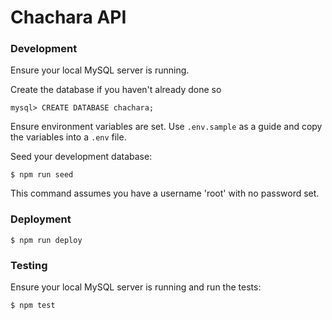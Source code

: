 # Chachara API

### Development

Ensure your local MySQL server is running.

Create the database if you haven't already done so
  
    mysql> CREATE DATABASE chachara;

Ensure environment variables are set. Use `.env.sample` as a guide and copy the variables into a `.env` file.

Seed your development database:

    $ npm run seed

This command assumes you have a username 'root' with no password set.

### Deployment

    $ npm run deploy

### Testing

Ensure your local MySQL server is running and run the tests:

    $ npm test